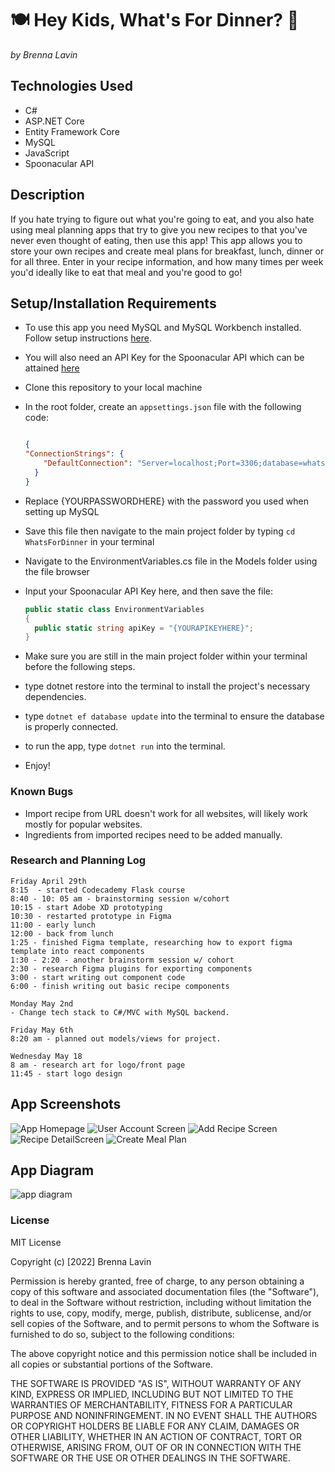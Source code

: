 # 🍽️ Hey Kids, What's For Dinner? 🍝

_by Brenna Lavin_

## Technologies Used

* C#
* ASP.NET Core
* Entity Framework Core
* MySQL
* JavaScript
* Spoonacular API

## Description

If you hate trying to figure out what you're going to eat, and you also hate using meal planning apps that try to give you new recipes to that you've never even thought of eating, then use this app! This app allows you to store your own recipes and create meal plans for breakfast, lunch, dinner or for all three. Enter in your recipe information, and how many times per week you'd ideally like to eat that meal and you're good to go!

## Setup/Installation Requirements

* To use this app you need MySQL and MySQL Workbench installed. Follow setup instructions [here](https://www.learnhowtoprogram.com/c-and-net/getting-started-with-c/installing-and-configuring-mysql).
* You will also need an API Key for the Spoonacular API which can be attained [here](https://spoonacular.com/food-api)
* Clone this repository to your local machine
* In the root folder, create an ```appsettings.json``` file with the following code:

  ``` json

  {
  "ConnectionStrings": {
      "DefaultConnection": "Server=localhost;Port=3306;database=whatsfordinner;uid=root;pwd={YOURPASSWORDHERE};"
    }
  }
  ```

* Replace {YOURPASSWORDHERE} with the password you used when setting up MySQL
* Save this file then navigate to the main project folder by typing ```cd WhatsForDinner``` in your terminal
* Navigate to the EnvironmentVariables.cs file in the Models folder using the file browser
* Input your Spoonacular API Key here, and then save the file:

  ``` c#
  public static class EnvironmentVariables
  {
    public static string apiKey = "{YOURAPIKEYHERE}";
  }
  ```

* Make sure you are still in the main project folder within your terminal before the following steps.
* type dotnet restore into the terminal to install the project's necessary dependencies.
* type ```dotnet ef database update``` into the terminal to ensure the database is properly connected.
* to run the app, type ```dotnet run``` into the terminal.
* Enjoy!

### Known Bugs

* Import recipe from URL doesn't work for all websites, will likely work mostly for popular websites.
* Ingredients from imported recipes need to be added manually.

### Research and Planning Log

``` text
Friday April 29th
8:15  - started Codecademy Flask course
8:40 - 10: 05 am - brainstorming session w/cohort
10:15 - start Adobe XD prototyping
10:30 - restarted prototype in Figma
11:00 - early lunch
12:00 - back from lunch
1:25 - finished Figma template, researching how to export figma template into react components
1:30 - 2:20 - another brainstorm session w/ cohort
2:30 - research Figma plugins for exporting components
3:00 - start writing out component code
6:00 - finish writing out basic recipe components

Monday May 2nd
- Change tech stack to C#/MVC with MySQL backend.

Friday May 6th
8:20 am - planned out models/views for project.

Wednesday May 18
8 am - research art for logo/front page
11:45 - start logo design

```

## App Screenshots

![App Homepage](WhatsForDinner/wwwroot/img/Home_Page.png)
![User Account Screen](WhatsForDinner/wwwroot/img/User_Account_Home.png)
![Add Recipe Screen](WhatsForDinner/wwwroot/img/Add_Recipe.png)
![Recipe DetailScreen](WhatsForDinner/wwwroot/img/Recipe_Detail.png)
![Create Meal Plan](WhatsForDinner/wwwroot/img/Randomize_Meal_Plan.png)

## App Diagram

![app diagram](WhatsForDinner/wwwroot/img/WhatsForDinnerTemplate.png)

### License

MIT License

Copyright (c) [2022] Brenna Lavin

Permission is hereby granted, free of charge, to any person obtaining a copy of this software and associated documentation files (the "Software"), to deal in the Software without restriction, including without limitation the rights to use, copy, modify, merge, publish, distribute, sublicense, and/or sell copies of the Software, and to permit persons to whom the Software is furnished to do so, subject to the following conditions:

The above copyright notice and this permission notice shall be included in all copies or substantial portions of the Software.

THE SOFTWARE IS PROVIDED "AS IS", WITHOUT WARRANTY OF ANY KIND, EXPRESS OR IMPLIED, INCLUDING BUT NOT LIMITED TO THE WARRANTIES OF MERCHANTABILITY, FITNESS FOR A PARTICULAR PURPOSE AND NONINFRINGEMENT. IN NO EVENT SHALL THE AUTHORS OR COPYRIGHT HOLDERS BE LIABLE FOR ANY CLAIM, DAMAGES OR OTHER LIABILITY, WHETHER IN AN ACTION OF CONTRACT, TORT OR OTHERWISE, ARISING FROM, OUT OF OR IN CONNECTION WITH THE SOFTWARE OR THE USE OR OTHER DEALINGS IN THE SOFTWARE.
